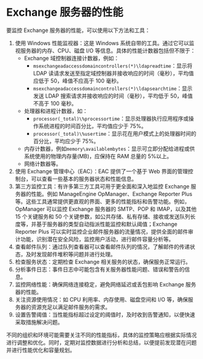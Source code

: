 #  Exchange 服务器的性能

要监控 Exchange 服务器的性能，可以使用以下方法和工具：

1. 使用 Windows 性能监视器：这是 Windows 系统自带的工具。通过它可以监视服务器的内存、CPU、磁盘 I/O 等信息。具体的性能计数器包括但不限于：
   - Exchange 域控制器连接计数器，例如：
     - `msexchangeadaccessdomaincontrollers(*)\ldapreadtime`：显示将 LDAP 读请求发送至指定域控制器并接收响应的时间（毫秒），平均值应低于 50，峰值不应高于 100 毫秒。
     - `msexchangeadaccessdomaincontrollers(*)\ldapsearchtime`：显示发送 LDAP 搜索请求并接收响应的时间（毫秒），平均低于 50，峰值不高于 100 毫秒。
   - 处理器和进程计数器，如：
     - `processor(_total)\%processortime`：显示处理器执行应用程序或操作系统进程的时间百分比，平均值应少于 75%。
     - `processor(_total)\%usertime`：显示花在用户模式上的处理器时间的百分比，平均应少于 75%。
   - 内存计数器，例如`memory\availablembytes`：显示可立即分配给进程或供系统使用的物理内存量(MB)，应保持在 RAM 总量的 5%以上。
   - 网络计数器等。
2. 使用 Exchange 管理中心（EAC）：EAC 提供了一个基于 Web 界面的管理控制台，可以查看一些基本的服务器状态和性能信息。
3. 第三方监控工具：有许多第三方工具可用于更全面和深入地监控 Exchange 服务器的性能。例如 ManageEngine OpManager、Exchange Reporter Plus 等。这些工具通常提供更直观的界面、更多的性能指标和告警功能。例如，OpManager 可以监控 Exchange 服务器的 SMTP、POP 和 IMAP，以及其他 15 个关键服务和 50 个关键参数，如公共存储、私有存储、接收或发送队列长度等，并基于服务器的类型自动指派性能监控和默认阈值；Exchange Reporter Plus 可以实时监控企业邮件服务器的流量情况，提供全面的邮件审计功能，识别潜在安全风险，监控用户活动，进行邮件容量分析等。
4. 查看邮件队列：通过队列查看器可以查看邮件队列的情况，了解邮件的传递状态，及时发现邮件堆积等问题并进行处理。
5. 检查服务状态：定期检查 Exchange 相关服务的状态，确保服务正常运行。
6. 分析事件日志：事件日志中可能包含有关服务器性能问题、错误和警告的信息。
7. 监控网络性能：确保网络连接稳定，避免网络延迟或丢包影响 Exchange 服务器的性能。
8. 关注资源使用情况：如 CPU 利用率、内存使用、磁盘空间和 I/O 等，确保服务器的资源充足以满足邮件服务的需求。
9. 设置告警阈值：当性能指标超过设定的阈值时，及时收到告警通知，以便快速采取措施解决问题。

不同的组织和环境可能需要关注不同的性能指标，具体的监控策略应根据实际情况进行调整和优化。同时，定期对监控数据进行分析和总结，以便提前发现潜在问题并进行性能优化和容量规划。